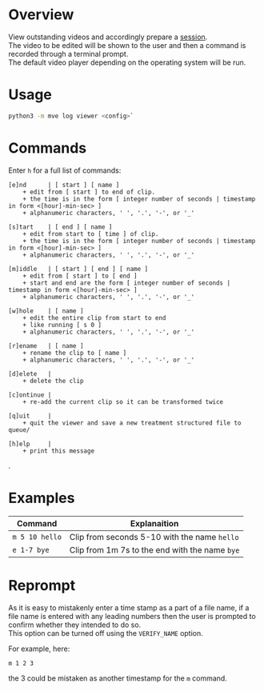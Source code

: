 # Overview

View outstanding videos and accordingly prepare a [session](./session.md).  
The video to be edited will be shown to the user and then a command is recorded through a terminal prompt.  
The default video player depending on the operating system will be run.

# Usage

```sh
python3 -m mve log viewer <config>`
```

# Commands

Enter `h` for a full list of commands:

```
[e]nd      | [ start ] [ name ]
    + edit from [ start ] to end of clip.
    + the time is in the form [ integer number of seconds | timestamp in form <[hour]-min-sec> ] 
    + alphanumeric characters, ' ', '.', '-', or '_'

[s]tart    | [ end ] [ name ]
    + edit from start to [ time ] of clip.
    + the time is in the form [ integer number of seconds | timestamp in form <[hour]-min-sec> ] 
    + alphanumeric characters, ' ', '.', '-', or '_'

[m]iddle   | [ start ] [ end ] [ name ]
    + edit from [ start ] to [ end ]
    + start and end are the form [ integer number of seconds | timestamp in form <[hour]-min-sec> ] 
    + alphanumeric characters, ' ', '.', '-', or '_'

[w]hole    | [ name ]
    + edit the entire clip from start to end
    + like running [ s 0 ]
    + alphanumeric characters, ' ', '.', '-', or '_'

[r]ename   | [ name ]
    + rename the clip to [ name ]
    + alphanumeric characters, ' ', '.', '-', or '_'

[d]elete   |
    + delete the clip

[c]ontinue |
    + re-add the current clip so it can be transformed twice

[q]uit     |
    + quit the viewer and save a new treatment structured file to queue/

[h]elp     |
    + print this message
```

.

# Examples

| Command        | Explanaition                                   |
| -------------- | ---------------------------------------------- |
| `m 5 10 hello` | Clip from seconds 5-10 with the name `hello`   |
| `e 1-7 bye`    | Clip from 1m 7s to the end with the name `bye` |

# Reprompt

As it is easy to mistakenly enter a time stamp as a part of a file name, if a file name is entered with any leading numbers then the user is prompted to confirm whether they intended to do so.  
This option can be turned off using the `VERIFY_NAME` option.

For example, here:

```
m 1 2 3
```

the 3 could be mistaken as another timestamp for the `m` command.
